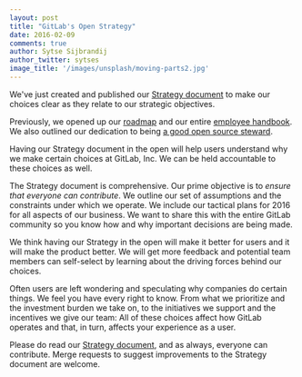 ```yaml
---
layout: post
title: "GitLab's Open Strategy"
date: 2016-02-09
comments: true
author: Sytse Sijbrandij
author_twitter: sytses
image_title: '/images/unsplash/moving-parts2.jpg'
---
```


We've just created and published our [Strategy document][strategy]
to make our choices clear as they relate to our strategic objectives.

<!-- more -->

Previously, we opened up our [roadmap][direction] and our entire [employee handbook][handbook].
We also outlined our dedication to being [a good open source steward][stewardship].

Having our Strategy document in the open will help users understand why
we make certain choices at GitLab, Inc.
We can be held accountable to these choices as well.

The Strategy document is comprehensive.
Our prime objective is to *ensure that everyone can contribute*.
We outline our set of assumptions and the constraints under which we operate.
We include our tactical plans for 2016 for all aspects of our business.
We want to share this with the entire GitLab community so you know how
and why important decisions are being made.

We think having our Strategy in the open will make it better for users and it will make
the product better.
We will get more feedback and potential team members can self-select
by learning about the driving forces behind our choices.

Often users are left wondering and speculating why companies do certain things.
We feel you have every right to know.
From what we prioritize and the investment burden we take on,
to the initiatives we support and the incentives we give our team:
All of these choices affect how GitLab operates and that, in turn, affects
your experience as a user.

Please do read our [Strategy document][strategy], and as always,
everyone can contribute.
Merge requests to suggest improvements to the Strategy document are welcome.

[stewardship]: https://about.gitlab.com/2016/01/11/being-a-good-open-source-steward/
[direction]: https://about.gitlab.com/direction/
[handbook]: https://about.gitlab.com/handbook/
[strategy]: https://about.gitlab.com/strategy/
